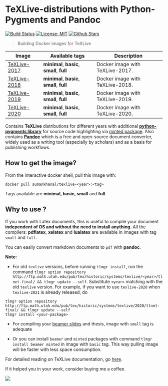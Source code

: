 # TeXLive-distributions with Python-Pygments and Pandoc



[![Build Status](https://travis-ci.com/sumanstats/TeXLive.svg?branch=master)](https://travis-ci.com/sumanstats/TeXLive)
[![License: MIT](https://img.shields.io/github/license/sumanstats/texlive.svg)](https://github.com/sumanstats/TeXLive/blob/master/LICENSE)
[![Github Stars](https://img.shields.io/github/stars/sumanstats/TeXLive.svg?style=social&label=Github)](https://github.com/sumanstats/TeXLive)

> Building Docker images for TeXLive


| Image                                                              | Available tags                              | Description                     |
|--------------------------------------------------------------------|---------------------------------------------|---------------------------------|
| [TeXLive-2017](https://hub.docker.com/r/sumankhanal/texlive-2017/) | **minimal**, **basic**, **small**, **full** | Docker image with TeXLive-2017. |
| [TeXLive-2018](https://hub.docker.com/r/sumankhanal/texlive-2018/) | **minimal**, **basic**, **small**, **full** | Docker image with TeXLive-2018. |
| [TeXLive-2019](https://hub.docker.com/r/sumankhanal/texlive-2019/) | **minimal**, **basic**, **small**, **full** | Docker image with TeXLive-2019. |
| [TeXLive-2020](https://hub.docker.com/r/sumankhanal/texlive-2020/) | **minimal**, **basic**, **small**, **full** | Docker image with TeXLive-2020. |


Contains **TeXLive** distributions for different years with additional [**python-pygments library**](http://pygments.org/) for source code highlighting via [minted package](https://www.ctan.org/pkg/minted). Also contains [**Pandoc**](https://pandoc.org/index.html) which is a free and open-source document converter, widely used as a writing tool (especially by scholars) and as a basis for publishing workflows.

## How to get the image?

From the interactive docker shell, pull this image with:

`docker pull sumankhanal/texlive-<year>:<tag>`

Tags available are **minimal, basic, small** and **full**.

## Why to use ?

If you work with Latex documents, this is useful to compile your document **independent of OS and without the need to install anything**.  All the compilers: **pdflatex**, **xelatex** and **lualatex** are available in images with tag `small` and `full`.


You can easily convert markdown documents to `pdf` with **pandoc**.


**Note:**

+ For old `texlive` versions, before running `tlmgr install`, run the command `tlmgr option repository http://ftp.math.utah.edu/pub/tex/historic/systems/texlive/<year>/tlnet-final/ && tlmgr update --self`. Substitute `<year>` matching with the old `texlive` version. For example, if you want to use `texlive-2020` when `texlive-2021` is already released, do 

```
tlmgr option repository http://ftp.math.utah.edu/pub/tex/historic/systems/texlive/2020/tlnet-final/ && tlmgr update --self 
tlmgr install <your-package>
```

+ For compiling your [beamer slides](https://ctan.org/pkg/beamer?lang=en) and thesis, image with `small` tag is adequate

+ Or you can install `beamer` and `minted` packages with command `tlmgr install beamer minted` in image with `basic` tag. This way pulling image will be faster with less space consumption.

For detailed reading on TeXLive documentation, go [here](https://www.tug.org/texlive/doc/texlive-en/texlive-en.pdf).

If it helped you in your work, consider buying me a coffee.

<a href="https://www.buymeacoffee.com/sumankhanal"><img src="https://img.buymeacoffee.com/button-api/?text=Buy me a coffee&emoji=&slug=sumankhanal&button_colour=FFDD00&font_colour=000000&font_family=Cookie&outline_colour=000000&coffee_colour=ffffff"></a>
